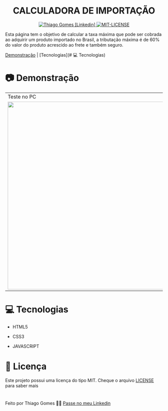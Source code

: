 <h1 align="center">
   CALCULADORA DE IMPORTAÇÃO
</h1>

<p align="center">
   <a href="https://www.linkedin.com/in/thiago-gomes-165ab722b/" >
   <img alt="Thiago Gomes [Linkedin]" src="https://img.shields.io/badge/-ThiagoGomes-1E65CF?style=flat&logo=Linkedin&logoColor=white"/>
   </a>
   <a href="https://github.com/thgomes1/calculadora-de-importacao/blob/main/LICENSE" >
   <img alt="MIT-LICENSE" src="https://img.shields.io/github/license/thgomes1/calculadora-de-importacao?color=rgb%2830%2C%20101%2C%20207%29"/>
   </a>
</p>

<p>
Esta página tem o objetivo de calcular a taxa máxima que pode ser cobrada ao adquirir um produto importado no Brasil, a tributação máxima é de 60% do valor do produto acrescido ao frete e também seguro.
</p>

[Demonstração](#📷&nbsp;Demonstração) | [Tecnologias](# 💻 Tecnologias)

# 📷 Demonstração 

<table>
 <tr>
   <td>Teste no PC</td>
   <td>Teste no MOBILE</td>
 </tr>
 <tr>
   <td><img src="https://user-images.githubusercontent.com/98625860/156476145-f736b1f6-e660-486a-bf39-e16547327e0e.gif" width="600px"></td>
   <td><img src="https://user-images.githubusercontent.com/98625860/156476094-c5ae09ab-71b6-4003-aedf-85f12907ad00.gif" width="400px"></td>
 </tr>
</table>

# 💻 Tecnologias 

-   <p>HTML5</p>
-   <p>CSS3</p>
-   <p>JAVASCRIPT</p>

# 📖 Licença 

Este projeto possui uma licença do tipo MIT. Cheque o arquivo [LICENSE](https://github.com/thgomes1/calculadora-de-importacao/blob/main/LICENSE) para saber mais

#

Feito por Thiago Gomes 🧑‍💻 [Passe no meu Linkedin](https://www.linkedin.com/in/thiago-gomes-165ab722b/)
